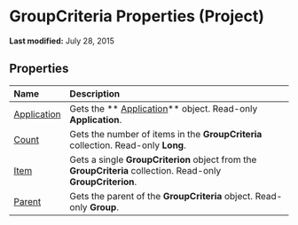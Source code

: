 
# GroupCriteria Properties (Project)

 **Last modified:** July 28, 2015


## Properties



|**Name**|**Description**|
|:-----|:-----|
| [Application](81c556a9-1e18-8d5f-8cdf-ca069146e959.md)|Gets the  ** [Application](8eb91712-7784-a102-38c0-19bb056c27e9.md)** object. Read-only **Application**.|
| [Count](01a84f58-8a8f-ac89-3950-b4ab4a9a3d81.md)|Gets the number of items in the  **GroupCriteria** collection. Read-only **Long**.|
| [Item](ed029768-80e5-d816-0f5d-2677d5e70386.md)|Gets a single  **GroupCriterion** object from the **GroupCriteria** collection. Read-only **GroupCriterion**.|
| [Parent](ffd2aca5-2244-6138-6168-c0d115ab9adf.md)|Gets the parent of the  **GroupCriteria** object. Read-only **Group**.|
